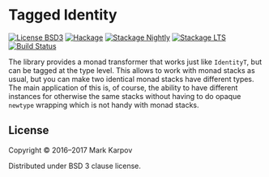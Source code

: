 # Tagged Identity

[![License BSD3](https://img.shields.io/badge/license-BSD3-brightgreen.svg)](http://opensource.org/licenses/BSD-3-Clause)
[![Hackage](https://img.shields.io/hackage/v/tagged-identity.svg?style=flat)](https://hackage.haskell.org/package/tagged-identity)
[![Stackage Nightly](http://stackage.org/package/tagged-identity/badge/nightly)](http://stackage.org/nightly/package/tagged-identity)
[![Stackage LTS](http://stackage.org/package/tagged-identity/badge/lts)](http://stackage.org/lts/package/tagged-identity)
[![Build Status](https://travis-ci.org/mrkkrp/tagged-identity.svg?branch=master)](https://travis-ci.org/mrkkrp/tagged-identity)

The library provides a monad transformer that works just like `IdentityT`,
but can be tagged at the type level. This allows to work with monad stacks
as usual, but you can make two identical monad stacks have different types.
The main application of this is, of course, the ability to have different
instances for otherwise the same stacks without having to do opaque
`newtype` wrapping which is not handy with monad stacks.

## License

Copyright © 2016–2017 Mark Karpov

Distributed under BSD 3 clause license.
